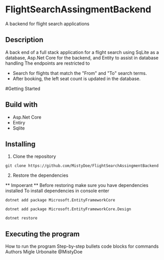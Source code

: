 # FlightSearchAssingmentBackend
A backend for flight search applications

## Description
A back end of a full stack application for a flight search using SqLite as a database, Asp.Net Core for the backend, and Entity to assist in database handling
The endpoints are restricted to
* Search for flights that match the "From" and "To" search terms.
* After booking, the left seat count is updated in the database.

#Getting Started

## Build with

* Asp.Net Core
* Entiry
* Sqlite

## Installing

1. Clone the repository 

```
git clone https://github.com/MistyDoe/FlightSearchAssingmentBackend
```

2. Restore the dependencies 

** Impoerant **
 Before restoring make sure you have dependencies installed 
 To install dependencies in console enter
 
```
dotnet add package Microsoft.EntityFrameworkCore
```

```
dotnet add package Microsoft.EntityFrameworkCore.Design
```

```
dotnet restore 
```


## Executing the program
How to run the program
Step-by-step bullets
code blocks for commands
Authors
Migle Urbonaite @MistyDoe
